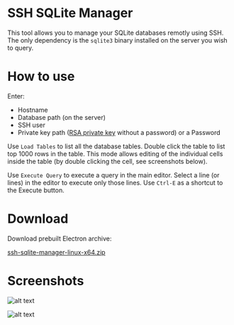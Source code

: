 # SSH SQLite Manager

This tool allows you to manage your SQLite databases remotly using SSH. The only dependency is the `sqlite3` binary installed on the server you wish to query.

# How to use

Enter:
* Hostname
* Database path (on the server)
* SSH user
* Private key path ([RSA private key](https://wiki.archlinux.org/index.php/SSH_keys#Generating_an_SSH_key_pair) without a password) or a Password

Use `Load Tables` to list all the database tables. Double click the table to list top 1000 rows in the table. This mode allows editing of the individual cells inside the table (by double clicking the cell, see screenshots below).

Use `Execute Query` to execute a query in the main editor. Select a line (or lines) in the editor to execute only those lines. Use `Ctrl-E` as a shortcut to the Execute button.

# Download

Download prebuilt Electron archive:

[ssh-sqlite-manager-linux-x64.zip](https://karabaja4.blob.core.windows.net/stuff/ssh-sqlite-manager-linux-x64.zip)

# Screenshots

![alt text](https://karabaja4.blob.core.windows.net/stuff/ssm2.png)

![alt text](https://karabaja4.blob.core.windows.net/stuff/ssm_edit2.png)
